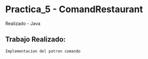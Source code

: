 # Practica_5 - ComandRestaurant

Realizado  - Java

## Trabajo Realizado:
```
Implementacion del patron comando

```

